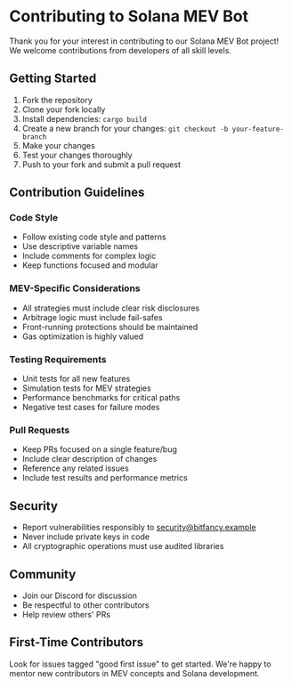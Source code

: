 # Contributing to Solana MEV Bot

Thank you for your interest in contributing to our Solana MEV Bot project! We welcome contributions from developers of all skill levels.

## Getting Started

1. Fork the repository
2. Clone your fork locally
3. Install dependencies: `cargo build`
4. Create a new branch for your changes: `git checkout -b your-feature-branch`
5. Make your changes
6. Test your changes thoroughly
7. Push to your fork and submit a pull request

## Contribution Guidelines

### Code Style
- Follow existing code style and patterns
- Use descriptive variable names
- Include comments for complex logic
- Keep functions focused and modular

### MEV-Specific Considerations
- All strategies must include clear risk disclosures
- Arbitrage logic must include fail-safes
- Front-running protections should be maintained
- Gas optimization is highly valued

### Testing Requirements
- Unit tests for all new features
- Simulation tests for MEV strategies
- Performance benchmarks for critical paths
- Negative test cases for failure modes

### Pull Requests
- Keep PRs focused on a single feature/bug
- Include clear description of changes
- Reference any related issues
- Include test results and performance metrics

## Security
- Report vulnerabilities responsibly to security@bitfancy.example
- Never include private keys in code
- All cryptographic operations must use audited libraries

## Community
- Join our Discord for discussion
- Be respectful to other contributors
- Help review others' PRs

## First-Time Contributors
Look for issues tagged "good first issue" to get started. We're happy to mentor new contributors in MEV concepts and Solana development.
